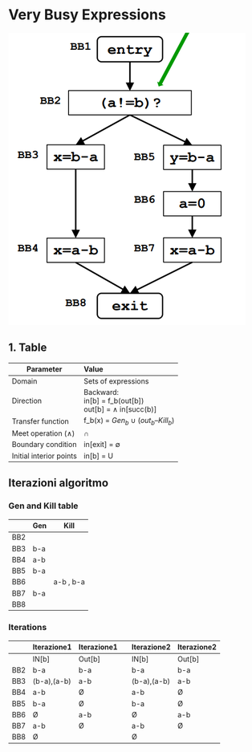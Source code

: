 # Very Busy Expressions

![image](/Assignment2/img/VeryBusy.png)

## 1. Table

| Parameter               |                         Value                                          |
|-------------------------|:-----------------------------------------------------------------------|
| Domain                  | Sets of expressions                                                    |
| Direction               | Backward: <br> in[b] = f_b(out[b]) <br> out[b] = $\wedge$ in[succ(b)]  |
| Transfer function       | f_b(x) = $Gen_b$ $\cup$ $(out_b – Kill_b)$                             |
| Meet operation (∧)      | $\cap$                                                                 |
| Boundary condition      | in[exit] = $\emptyset$                                                  |
| Initial interior points | in[b] = U                                                              |



## Iterazioni algoritmo


### Gen and Kill table

|     | Gen   | Kill |
|-----|-------|------|
| BB2 |       |      |
| BB3 | b-a   |      |
| BB4 | a-b   |      |
| BB5 | b-a   |      |
| BB6 |       | a-b , b-a |
| BB7 | b-a   |      |
| BB8 |       |      |

### Iterations

|     | Iterazione1 | Iterazione1 |     | Iterazione2 | Iterazione2 |
|-----|-------------|-------------|-----|-------------|-------------|
|     | IN[b]       | Out[b]      |     | IN[b]       | Out[b]      |
| BB2 | b-a         | b-a         |     | b-a         | b-a         |
| BB3 | (b-a),(a-b) | a-b         |     | (b-a),(a-b) | a-b         |
| BB4 | a-b         | Ø           |     | a-b         | Ø           |
| BB5 | b-a         | Ø           |     | b-a         | Ø           |
| BB6 | Ø           | a-b         |     | Ø           | a-b         |
| BB7 | a-b         | Ø           |     | a-b         | Ø           |
| BB8 | Ø           |             |     | Ø           |             |

